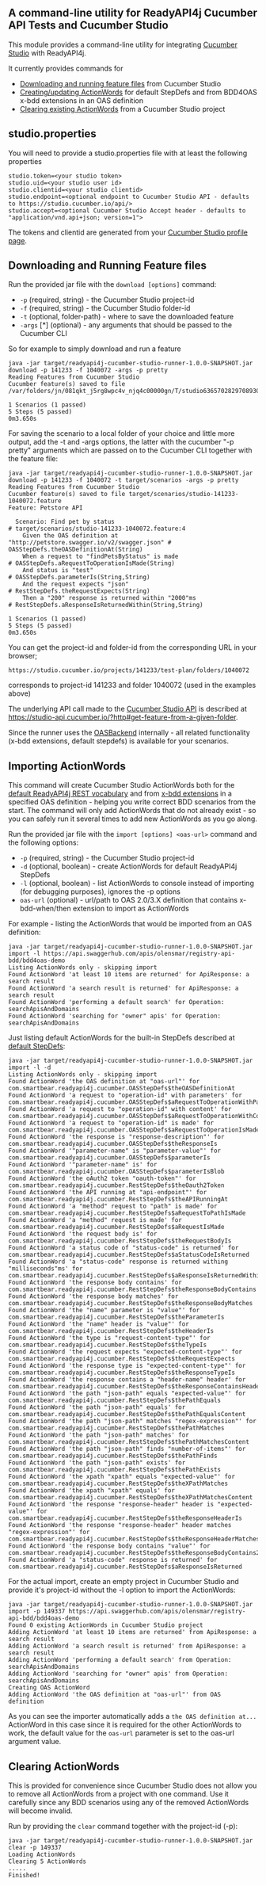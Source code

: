 ## A command-line utility for ReadyAPI4j Cucumber API Tests and Cucumber Studio

This module provides a command-line utility for integrating [Cucumber Studio](https://studio.cucumber.io) with ReadyAPI4j.

It currently provides commands for
* [Downloading and running feature files](#downloading-and-running-feature-files) from Cucumber Studio 
* [Creating/updating ActionWords](#importing-actionwords) for default StepDefs and from BDD4OAS x-bdd extensions in an OAS definition
* [Clearing existing ActionWords]() from a Cucumber Studio project

## studio.properties

You will need to provide a studio.properties file with at least the following properties

```properties
studio.token=<your studio token>
studio.uid=<your studio user id>
studio.clientid=<your studio clientid>
studio.endpoint=<optional endpoint to Cucumber Studio API - defaults to https://studio.cucumber.io/api/>
studio.accept=<optional Cucumber Studio Accept header - defaults to "application/vnd.api+json; version=1">
``` 

The tokens and clientid are generated from your [Cucumber Studio profile page](https://studio.cucumber.io/profile). 

## Downloading and Running Feature files

Run the provided jar file with the `download [options]` command:
* `-p` (required, string) - the Cucumber Studio project-id
* `-f` (required, string) - the Cucumber Studio folder-id
* `-t` (optional, folder-path) - where to save the downloaded feature
* `-args` [*] (optional) - any arguments that should be passed to the Cucumber CLI

So for example to simply download and run a feature

```shell script
java -jar target/readyapi4j-cucumber-studio-runner-1.0.0-SNAPSHOT.jar download -p 141233 -f 1040072 -args -p pretty
Reading Features from Cucumber Studio
Cucumber feature(s) saved to file /var/folders/jn/081qkt_j5rg8wpc4v_njq4c00000gn/T/studio6365702829708930675.feature

1 Scenarios (1 passed)
5 Steps (5 passed)
0m3.650s
```

For saving the scenario to a local folder of your choice and little more output, 
add the -t and -args options, the latter with the cucumber "-p pretty" arguments which are passed on to the 
Cucumber CLI together with the feature file:

```shell script
java -jar target/readyapi4j-cucumber-studio-runner-1.0.0-SNAPSHOT.jar download -p 141233 -f 1040072 -t target/scenarios -args -p pretty
Reading Features from Cucumber Studio
Cucumber feature(s) saved to file target/scenarios/studio-141233-1040072.feature
Feature: Petstore API

  Scenario: Find pet by status                                               # target/scenarios/studio-141233-1040072.feature:4
    Given the OAS definition at "http://petstore.swagger.io/v2/swagger.json" # OASStepDefs.theOASDefinitionAt(String)
    When a request to "findPetsByStatus" is made                             # OASStepDefs.aRequestToOperationIsMade(String)
    And status is "test"                                                     # OASStepDefs.parameterIs(String,String)
    And the request expects "json"                                           # RestStepDefs.theRequestExpects(String)
    Then a "200" response is returned within "2000"ms                        # RestStepDefs.aResponseIsReturnedWithin(String,String)

1 Scenarios (1 passed)
5 Steps (5 passed)
0m3.650s
```

You can get the project-id and folder-id from the corresponding URL in your browser; 

```
https://studio.cucumber.io/projects/141233/test-plan/folders/1040072
```

corresponds to project-id 141233 and folder 1040072 (used in the examples above)

The underlying API call made to the [Cucumber Studio API](https://studio-api.cucumber.io/) is described at 
https://studio-api.cucumber.io/?http#get-feature-from-a-given-folder.

Since the runner uses the [OASBackend](../bdd4oas) internally - all related functionality (x-bdd extensions, default stepdefs)
is available for your scenarios.

## Importing ActionWords

This command will create Cucumber Studio ActionWords both for the [default ReadyAPI4j REST vocabulary](../../README.md#api-stepdefs-reference) 
and from [x-bdd extensions](../bdd4oas/README.md) in a specified OAS definition - helping you write correct BDD scenarios from the start. 
The command will only add ActionWords that do not already exist - so you can safely run it several times to add new ActionWords as you go along.

Run the provided jar file with the `import [options] <oas-url>` command and the following options:
* `-p` (required, string) - the Cucumber Studio project-id
* `-d` (optional, boolean) - create ActionWords for default ReadyAPI4j StepDefs 
* `-l` (optional, boolean) - list ActionWords to console instead of importing (for debugging purposes), ignores the -p options
* `oas-url` (optional) - url/path to OAS 2.0/3.X definition that contains x-bdd-when/then extension to import as ActionWords 

For example - listing the ActionWords that would be imported from an OAS definition:

```shell script
java -jar target/readyapi4j-cucumber-studio-runner-1.0.0-SNAPSHOT.jar import -l https://api.swaggerhub.com/apis/olensmar/registry-api-bdd/bdd4oas-demo
Listing ActionWords only - skipping import
Found ActionWord 'at least 10 items are returned' for ApiResponse: a search result
Found ActionWord 'a search result is returned' for ApiResponse: a search result
Found ActionWord 'performing a default search' for Operation: searchApisAndDomains
Found ActionWord 'searching for "owner" apis' for Operation: searchApisAndDomains
```

Just listing default ActionWords for the built-in StepDefs described at [default StepDefs](../../README.md#api-stepdefs-reference):

```shell script
java -jar target/readyapi4j-cucumber-studio-runner-1.0.0-SNAPSHOT.jar import -l -d                                                                    
Listing ActionWords only - skipping import
Found ActionWord 'the OAS definition at "oas-url"' for com.smartbear.readyapi4j.cucumber.OASStepDefs$theOASDefinitionAt
Found ActionWord 'a request to "operation-id" with parameters' for com.smartbear.readyapi4j.cucumber.OASStepDefs$aRequestToOperationWithParametersIsMade
Found ActionWord 'a request to "operation-id" with content' for com.smartbear.readyapi4j.cucumber.OASStepDefs$aRequestToOperationWithContentIsMade
Found ActionWord 'a request to "operation-id" is made' for com.smartbear.readyapi4j.cucumber.OASStepDefs$aRequestToOperationIsMade
Found ActionWord 'the response is "response-description"' for com.smartbear.readyapi4j.cucumber.OASStepDefs$theResponseIs
Found ActionWord '"parameter-name" is "parameter-value"' for com.smartbear.readyapi4j.cucumber.OASStepDefs$parameterIs
Found ActionWord '"parameter-name" is' for com.smartbear.readyapi4j.cucumber.OASStepDefs$parameterIsBlob
Found ActionWord 'the oAuth2 token "oauth-token"' for com.smartbear.readyapi4j.cucumber.RestStepDefs$theOauth2Token
Found ActionWord 'the API running at "api-endpoint"' for com.smartbear.readyapi4j.cucumber.RestStepDefs$theAPIRunningAt
Found ActionWord 'a "method" request to "path" is made' for com.smartbear.readyapi4j.cucumber.RestStepDefs$aRequestToPathIsMade
Found ActionWord 'a "method" request is made' for com.smartbear.readyapi4j.cucumber.RestStepDefs$aRequestIsMade
Found ActionWord 'the request body is' for com.smartbear.readyapi4j.cucumber.RestStepDefs$theRequestBodyIs
Found ActionWord 'a status code of "status-code" is returned' for com.smartbear.readyapi4j.cucumber.RestStepDefs$aStatusCodeIsReturned
Found ActionWord 'a "status-code" response is returned withing "milliseconds"ms' for com.smartbear.readyapi4j.cucumber.RestStepDefs$aResponseIsReturnedWithin
Found ActionWord 'the response body contains' for com.smartbear.readyapi4j.cucumber.RestStepDefs$theResponseBodyContains
Found ActionWord 'the response body matches' for com.smartbear.readyapi4j.cucumber.RestStepDefs$theResponseBodyMatches
Found ActionWord 'the "name" parameter is "value"' for com.smartbear.readyapi4j.cucumber.RestStepDefs$theParameterIs
Found ActionWord 'the "name" header is "value"' for com.smartbear.readyapi4j.cucumber.RestStepDefs$theHeaderIs
Found ActionWord 'the type is "request-content-type"' for com.smartbear.readyapi4j.cucumber.RestStepDefs$theTypeIs
Found ActionWord 'the request expects "expected-content-type"' for com.smartbear.readyapi4j.cucumber.RestStepDefs$theRequestExpects
Found ActionWord 'the response type is "expected-content-type"' for com.smartbear.readyapi4j.cucumber.RestStepDefs$theResponseTypeIs
Found ActionWord 'the response contains a "header-name" header' for com.smartbear.readyapi4j.cucumber.RestStepDefs$theResponseContainsHeader
Found ActionWord 'the path "json-path" equals "expected-value"' for com.smartbear.readyapi4j.cucumber.RestStepDefs$thePathEquals
Found ActionWord 'the path "json-path" equals' for com.smartbear.readyapi4j.cucumber.RestStepDefs$thePathEqualsContent
Found ActionWord 'the path "json-path" matches "regex-expression"' for com.smartbear.readyapi4j.cucumber.RestStepDefs$thePathMatches
Found ActionWord 'the path "json-path" matches' for com.smartbear.readyapi4j.cucumber.RestStepDefs$thePathMatchesContent
Found ActionWord 'the path "json-path" finds "number-of-items"' for com.smartbear.readyapi4j.cucumber.RestStepDefs$thePathFinds
Found ActionWord 'the path "json-path" exists' for com.smartbear.readyapi4j.cucumber.RestStepDefs$thePathExists
Found ActionWord 'the xpath "xpath" equals "expected-value"' for com.smartbear.readyapi4j.cucumber.RestStepDefs$theXPathMatches
Found ActionWord 'the xpath "xpath" equals' for com.smartbear.readyapi4j.cucumber.RestStepDefs$theXPathMatchesContent
Found ActionWord 'the response "response-header" header is "expected-value"' for com.smartbear.readyapi4j.cucumber.RestStepDefs$theResponseHeaderIs
Found ActionWord 'the response "response-header" header matches "regex-expression"' for com.smartbear.readyapi4j.cucumber.RestStepDefs$theResponseHeaderMatches
Found ActionWord 'the response body contains "value"' for com.smartbear.readyapi4j.cucumber.RestStepDefs$theResponseBodyContains2
Found ActionWord 'a "status-code" response is returned' for com.smartbear.readyapi4j.cucumber.RestStepDefs$aResponseIsReturned
```

For the actual import, create an empty project in Cucumber Studio and provide it's project-id without the -l option to import the ActionWords:

```shell script
java -jar target/readyapi4j-cucumber-studio-runner-1.0.0-SNAPSHOT.jar import -p 149337 https://api.swaggerhub.com/apis/olensmar/registry-api-bdd/bdd4oas-demo
Found 0 existing ActionWords in Cucumber Studio project
Adding ActionWord 'at least 10 items are returned' from ApiResponse: a search result
Adding ActionWord 'a search result is returned' from ApiResponse: a search result
Adding ActionWord 'performing a default search' from Operation: searchApisAndDomains
Adding ActionWord 'searching for "owner" apis' from Operation: searchApisAndDomains
Creating OAS ActionWord
Adding ActionWord 'the OAS definition at "oas-url"' from OAS definition
```

As you can see the importer automatically adds a `the OAS definition at...` ActionWord in this case since it is required for
the other ActionWords to work, the default value for the `oas-url` parameter is set to the oas-url argument value. 

## Clearing ActionWords

This is provided for convenience since Cucumber Studio does not allow you to remove all ActionWords from a project with one command.
Use it carefully since any BDD scenarios using any of the removed ActionWords will become invalid.

Run by providing the `clear` command together with the project-id (-p):

```shell script
java -jar target/readyapi4j-cucumber-studio-runner-1.0.0-SNAPSHOT.jar clear -p 149337                                                                       
Loading ActionWords
Clearing 5 ActionWords
.....
Finished!
```




